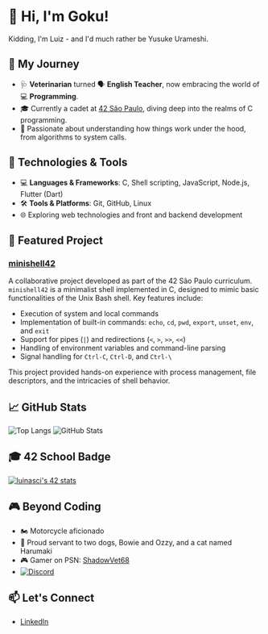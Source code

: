 # 👋 Hi, I'm Goku!

Kidding, I'm Luiz - and I'd much rather be Yusuke Urameshi.

## 🧭 My Journey

- 🩺 **Veterinarian** turned 🗣️ **English Teacher**, now embracing the world of 💻 **Programming**.
- 🎓 Currently a cadet at [42 São Paulo](https://www.42sp.org.br/), diving deep into the realms of C programming.
- 🧠 Passionate about understanding how things work under the hood, from algorithms to system calls.

## 🔧 Technologies & Tools

- 💻 **Languages & Frameworks**: C, Shell scripting, JavaScript, Node.js, Flutter (Dart)
- 🛠️ **Tools & Platforms**: Git, GitHub, Linux
- 🌐 Exploring web technologies and front and backend development

## 📌 Featured Project

### [minishell42](https://github.com/luizpanigassi/minishell42)

A collaborative project developed as part of the 42 São Paulo curriculum. `minishell42` is a minimalist shell implemented in C, designed to mimic basic functionalities of the Unix Bash shell. Key features include:

- Execution of system and local commands
- Implementation of built-in commands: `echo`, `cd`, `pwd`, `export`, `unset`, `env`, and `exit`
- Support for pipes (`|`) and redirections (`<`, `>`, `>>`, `<<`)
- Handling of environment variables and command-line parsing
- Signal handling for `Ctrl-C`, `Ctrl-D`, and `Ctrl-\`

This project provided hands-on experience with process management, file descriptors, and the intricacies of shell behavior.


## 📈 GitHub Stats

![Top Langs](https://github-readme-stats.vercel.app/api/top-langs/?username=luizpanigassi&layout=compact&langs_count=8&theme=default)
![GitHub Stats](https://github-readme-stats.vercel.app/api?username=luizpanigassi&show_icons=true&theme=default)

## 🎓 42 School Badge

[![luinasci's 42 stats](https://badge.mediaplus.ma/darkblue/luinasci)](https://github.com/oakoudad/badge42)

## 🎮 Beyond Coding

- 🏍️ Motorcycle aficionado
- 🐶 Proud servant to two dogs, Bowie and Ozzy, and a cat named Harumaki
- 🎮 Gamer on PSN: [ShadowVet68](https://psntrophyleaders.com/user/view/ShadowVet68)
- [![Discord](https://img.shields.io/badge/Discord-shadowv68-7289DA?style=for-the-badge&logo=discord)](https://discord.com/)

## 📫 Let's Connect

- [LinkedIn](https://www.linkedin.com/in/luiz-fernando-nascimento-panigassi/)
